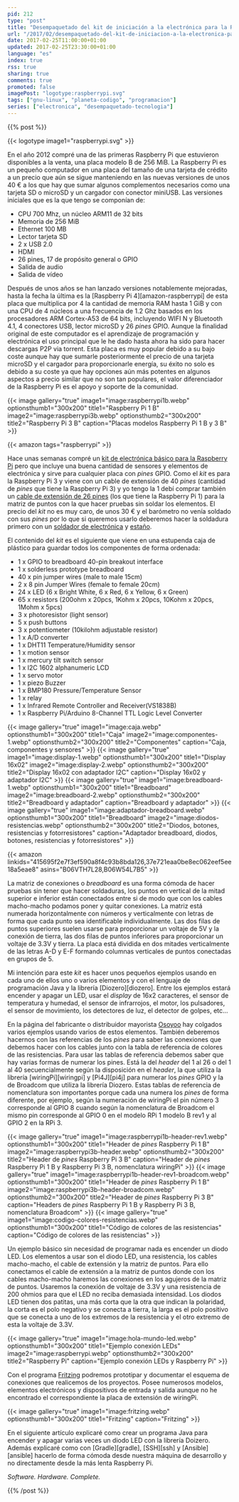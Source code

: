 ```yaml
---
pid: 212
type: "post"
title: "Desempaquetado del kit de iniciación a la electrónica para la Raspberry Pi"
url: "/2017/02/desempaquetado-del-kit-de-iniciacion-a-la-electronica-para-la-raspberry-pi/"
date: 2017-02-25T11:00:00+01:00
updated: 2017-02-25T23:30:00+01:00
language: "es"
index: true
rss: true
sharing: true
comments: true
promoted: false
imagePost: "logotype:raspberrypi.svg"
tags: ["gnu-linux", "planeta-codigo", "programacion"]
series: ["electronica", "desempaquetado-tecnologia"]
---
```


{{% post %}}

{{< logotype image1="raspberrypi.svg" >}}

En el año 2012 compré una de las primeras Raspberry Pi que estuvieron disponibles a la venta, una placa modelo B de 256 MiB. La Raspberry Pi es un pequeño computador en una placa del tamaño de una tarjeta de crédito a un precio que aún se sigue manteniendo en las nuevas versiones de unos 40 € a los que hay que sumar algunos complementos necesarios como una tarjeta SD o microSD y un cargador con conector miniUSB. Las versiones iniciales que es la que tengo se componían de:

* CPU 700 Mhz, un núcleo ARM11 de 32 bits
* Memoria de 256 MiB
* Ethernet 100 MB
* Lector tarjeta SD
* 2 x USB 2.0
* HDMI
* 26 pines, 17 de propósito general o GPIO
* Salida de audio
* Salida de vídeo

Después de unos años se han lanzado versiones notablemente mejoradas, hasta la fecha la última es la [Raspberry Pi 4][amazon-raspberrypi] de esta placa que multiplica por 4 la cantidad de memoria RAM hasta 1 GiB y con una CPU de 4 núcleos a una frecuencia de 1.2 Ghz basados en los procesadores ARM Cortex-A53 de 64 bits, incluyendo WIFI N y Bluetooth 4.1, 4 conectores USB, lector microSD y 26 _pines_ GPIO. Aunque la finalidad original de este computador es el aprendizaje de programación y electrónica el uso principal que le he dado hasta ahora ha sido para hacer descargas P2P via torrent. Esta placa es muy popular debido a su bajo coste aunque hay que sumarle posteriormente el precio de una tarjeta microSD y el cargador para proporcionarle energía, su éxito no solo es debido a su coste ya que hay opciones aún más potentes en algunos aspectos a precio similar que no son tan populares, el valor diferenciador de la Raspberry Pi es el apoyo y soporte de la comunidad.

{{< image
    gallery="true"
    image1="image:raspberrypi1b.webp" optionsthumb1="300x200" title1="Raspberry Pi 1 B"
    image2="image:raspberrypi3b.webp" optionsthumb2="300x200" title2="Raspberry Pi 3 B"
    caption="Placas modelos Raspberry Pi 1 B y 3 B" >}}

{{< amazon
    tags="raspberrypi" >}}

Hace unas semanas compré un [kit de electrónica básico para la Raspberry Pi](https://amzn.to/30Fpsle) pero que incluye una buena cantidad de sensores y elementos de electrónica y sirve para cualquier placa con _pines_ GPIO. Como el _kit_ es para la Raspberry Pi 3 y viene con un cable de extensión de 40 _pines_ (cantidad de _pines_ que tiene la Raspberry Pi 3) y yo tengo la 1 debí comprar también un [cable de extensión de 26 pines](https://amzn.to/2lSYiDF) (los que tiene la Raspberry Pi 1) para la matriz de puntos con la que hacer pruebas sin soldar los elementos. El precio del _kit_ no es muy caro, de unos 30 € y el barómetro no venía soldado con sus _pines_ por lo que si queremos usarlo deberemos hacer la soldadura primero con un [soldador de electrónica](https://amzn.to/3fk9AsE) y [estaño](https://amzn.to/30FRYmQ).

El contenido del _kit_ es el siguiente que viene en una estupenda caja de plástico para guardar todos los componentes de forma ordenada:

* 1 x GPIO to breadboard 40-pin breakout interface
* 1 x solderless prototype breadboard
* 40 x pin jumper wires (male to male 15cm)
* 2 x 8 pin Jumper Wires (female to female 20cm)
* 24 x LED (6 x Bright White, 6 x Red, 6 x Yellow, 6 x Green)
* 65 x resistors (200ohm x 20pcs, 1Kohm x 20pcs, 10Kohm x 20pcs, 1Mohm x 5pcs)
* 3 x photoresistor (light sensor)
* 5 x push buttons
* 3 x potentiometer (10kilohm adjustable resistor)
* 1 x A/D converter
* 1 x DHT11 Temperature/Humidity sensor
* 1 x motion sensor
* 1 x mercury tilt switch sensor
* 1 x I2C 1602 alphanumeric LCD
*	1 x servo motor
* 1 x piezo Buzzer
* 1 x BMP180 Pressure/Temperature Sensor
* 1 x relay
* 1 x Infrared Remote Controller and Receiver(VS1838B)
* 1 x Raspberry Pi/Arduino 8-Channel TTL Logic Level Converter

{{< image
    gallery="true"
    image1="image:caja.webp" optionsthumb1="300x200" title1="Caja"
    image2="image:componentes-1.webp" optionsthumb2="300x200" title2="Componentes"
    caption="Caja, componentes y sensores" >}}
{{< image
    gallery="true"
    image1="image:display-1.webp" optionsthumb1="300x200" title1="Display 16x02"
    image2="image:display-2.webp" optionsthumb2="300x200" title2="Display 16x02 con adaptador I2C"
    caption="Display 16x02 y adaptador I2C" >}}
{{< image
    gallery="true"
    image1="image:breadboard-1.webp" optionsthumb1="300x200" title1="Breadboard"
    image2="image:breadboard-2.webp" optionsthumb2="300x200" title2="Breadboard y adaptador"
    caption="Breadboard y adaptador" >}}
{{< image
    gallery="true"
    image1="image:adaptador-breadboard.webp" optionsthumb1="300x200" title1="Breadboard"
    image2="image:diodos-resistencias.webp" optionsthumb2="300x200" title2="Diodos, botones, resistencias y fotorresistores"
    caption="Adaptador breadboard, diodos, botones, resistencias y fotorresistores" >}}

{{< amazon
    linkids="415695f2e7f3ef590a8f4c93b8bda126,37e721eaa0be8ec062eef5ee18a5eae8"
    asins="B06VTH7L28,B06W54L7B5" >}}

La matriz de conexiones o _breadboard_ es una forma cómoda de hacer pruebas sin tener que hacer soldaduras, los puntos en vertical de la mitad superior e inferior están conectados entre si de modo que con los cables macho-macho podamos poner y quitar conexiones. La matriz está numerada horizontalmente con números y verticalmente con letras de forma que cada punto sea identificable individualmente. Las dos filas de puntos superiores suelen usarse para proporcionar un voltaje de 5V y la conexión de tierra, las dos filas de puntos inferiores para proporcionar un voltaje de 3.3V y tierra. La placa está dividida en dos mitades verticalmente de las letras A-D y E-F formando columnas verticales de puntos conectadas en grupos de 5.

Mi intención para este _kit_ es hacer unos pequeños ejemplos usando en cada uno de ellos uno o varios elementos y con el lenguaje de programación Java y la librería [Diozero][diozero]. Entre los ejemplos estará encender y apagar un LED, usar el _display_ de 16x2 caracteres, el sensor de temperatura y humedad, el sensor de infrarrojos, el motor, los pulsadores, el sensor de movimiento, los detectores de luz, el detector de golpes, etc...

En la página del fabricante o distribuidor mayorista [Osoyoo](http://osoyoo.com/) hay colgados varios ejemplos usando varios de estos elementos. También deberemos hacernos con las referencias de los _pines_ para saber las conexiones que debemos hacer con los cables junto con la tabla de referencia de colores de las resistencias. Para usar las tablas de referencia debemos saber que hay varias formas de numerar los pines. Está la del _header_ del 1 al 26 o del 1 al 40 secuencialmente según la disposición en el _header_, la que utiliza la librería [wiringPi][wiringpi] y [Pi4J][pi4j] para numerar los _pines_ GPIO y la de Broadcom que utiliza la librería Diozero. Estas tablas de referencia de nomenclatura son importantes porque cada una numera los _pines_ de forma diferente, por ejemplo, según la numeración de wiringPi el pin número 3 corresponde al GPIO 8 cuando según la nomenclatura de Broadcom el mismo pin corresponde al GPIO 0 en el modelo RPi 1 modelo B rev1 y al GPIO 2 en la RPi 3.

{{< image
    gallery="true"
    image1="image:raspberrypi1b-header-rev1.webp" optionsthumb1="300x200" title1="Header de _pines_ Raspberry Pi 1 B"
    image2="image:raspberrypi3b-header.webp" optionsthumb2="300x200" title2="Header de _pines_ Raspberry Pi 3 B"
    caption="Header de _pines_ Raspberry Pi 1 B y Raspberry Pi 3 B, nomenclatura wiringPi" >}}
{{< image
    gallery="true"
    image1="image:raspberrypi1b-header-rev1-broadcom.webp" optionsthumb1="300x200" title1="Header de _pines_ Raspberry Pi 1 B"
    image2="image:raspberrypi3b-header-broadcom.webp" optionsthumb2="300x200" title2="Header de _pines_ Raspberry Pi 3 B"
    caption="Headers de _pines_ Raspberry Pi 1 B y Raspberry Pi 3 B, nomenclatura Broadcom" >}}
{{< image
    gallery="true"
    image1="image:codigo-colores-resistencias.webp" optionsthumb1="300x200" title1="Código de colores de las resistencias"
    caption="Código de colores de las resistencias" >}}

Un ejemplo básico sin necesidad de programar nada es encender un diodo LED. Los elementos a usar son el diodo LED, una resistencia, los cables macho-macho, el cable de extensión y la matriz de puntos. Para ello conectamos el cable de extensión a la matriz de puntos donde con los cables macho-macho haremos las conexiones en los agujeros de la matriz de puntos. Usaremos la conexión de voltaje de 3.3V y una resistencia de 200 ohmios para que el LED no reciba demasiada intensidad. Los diodos LED tienen dos patitas, una más corta que la otra que indican la polaridad, la corta es el polo negativo y se conecta a tierra, la larga es el polo positivo que se conecta a uno de los extremos de la resistencia y el otro extremo de esta la voltaje de 3.3V.

{{< image
    gallery="true"
    image1="image:hola-mundo-led.webp" optionsthumb1="300x200" title1="Ejemplo conexión LEDs"
    image2="image:raspberrypi.webp" optionsthumb2="300x200" title2="Raspberry Pi"
    caption="Ejemplo conexión LEDs y Raspberry Pi" >}}

Con el programa [Fritzing](http://fritzing.org/home/) podremos prototipar y documentar el esquema de  conexiones que realicemos de los proyectos. Posee numerosos modelos, elementos electrónicos y dispositivos de entrada y salida aunque no he encontrado el correspondiente la placa de extensión de wiringPi.

{{< image
    gallery="true"
    image1="image:fritzing.webp" optionsthumb1="300x200" title1="Fritzing"
    caption="Fritzing" >}}

En el siguiente artículo explicaré como crear un programa Java para encender y apagar varias veces un diodo LED con la librería Doizero. Además explicaré como con [Gradle][gradle], [SSH][ssh] y [Ansible][ansible] hacerlo de forma cómoda desde nuestra máquina de desarrollo y no directamente desde la más lenta Raspberry Pi.

_Software. Hardware. Complete._

{{% /post %}}
